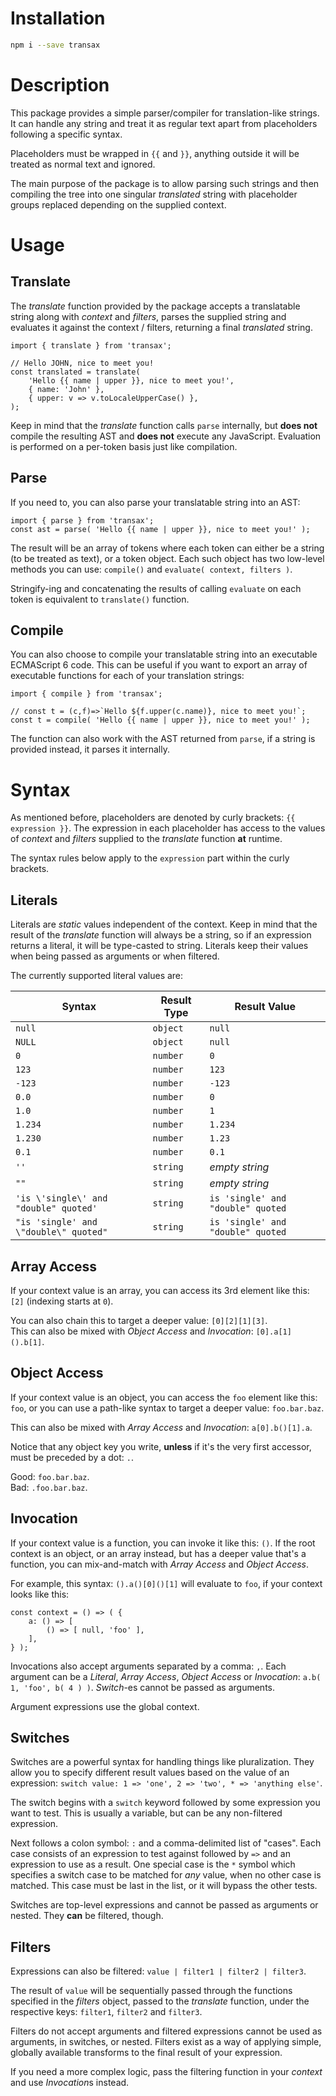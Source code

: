 # Installation

```bash
npm i --save transax
```

# Description

This package provides a simple parser/compiler for translation-like strings.\
It can handle any string and treat it as regular text apart from placeholders following a specific syntax.

Placeholders must be wrapped in `{{` and `}}`, anything outside it will be treated as normal text and ignored.

The main purpose of the package is to allow parsing such strings and then compiling the tree into one singular
*translated* string with placeholder groups replaced depending on the supplied context.

# Usage

## Translate

The *translate* function provided by the package accepts a translatable string along with *context* and *filters*,
parses the supplied string and evaluates it against the context / filters, returning a final *translated* string.

```ecmascript 6
import { translate } from 'transax';

// Hello JOHN, nice to meet you!
const translated = translate(
    'Hello {{ name | upper }}, nice to meet you!',
    { name: 'John' },
    { upper: v => v.toLocaleUpperCase() },
);
```

Keep in mind that the *translate* function calls `parse` internally, but **does not** compile the resulting AST and
**does not** execute any JavaScript. Evaluation is performed on a per-token basis just like compilation.

## Parse

If you need to, you can also parse your translatable string into an AST:

```ecmascript 6
import { parse } from 'transax';
const ast = parse( 'Hello {{ name | upper }}, nice to meet you!' );
```

The result will be an array of tokens where each token can either be a string (to be treated as text), or a token
object. Each such object has two low-level methods you can use: `compile()` and `evaluate( context, filters )`.

Stringify-ing and concatenating the results of calling `evaluate` on each token is equivalent to `translate()` function.

## Compile

You can also choose to compile your translatable string into an executable ECMAScript 6 code. This can be useful if you
want to export an array of executable functions for each of your translation strings:

```ecmascript 6
import { compile } from 'transax';

// const t = (c,f)=>`Hello ${f.upper(c.name)}, nice to meet you!`;
const t = compile( 'Hello {{ name | upper }}, nice to meet you!' );
```

The function can also work with the AST returned from `parse`, if a string is provided instead, it parses it internally.

# Syntax

As mentioned before, placeholders are denoted by curly brackets: `{{ expression }}`. The expression in each placeholder
has access to the values of *context* and *filters* supplied to the *translate* function **at** runtime.

The syntax rules below apply to the `expression` part within the curly brackets.

## Literals

Literals are *static* values independent of the context. Keep in mind that the result of the *translate* function will
always be a string, so if an expression returns a literal, it will be type-casted to string. Literals keep their values
when being passed as arguments or when filtered.

The currently supported literal values are:

| Syntax | Result Type | Result Value |
|---|---|---|
| `null` | `object` | `null` |
| `NULL` | `object` | `null` |
| `0` | `number` | `0` |
| `123` | `number` | `123` |
| `-123` | `number` | `-123` |
| `0.0` | `number` | `0` |
| `1.0` | `number` | `1` |
| `1.234` | `number` | `1.234` |
| `1.230` | `number` | `1.23` |
| `0.1` | `number` | `0.1` |
| `''` | `string` | *empty string* |
| `""` | `string` | *empty string* |
| `'is \'single\' and "double" quoted'` | `string` | `is 'single' and "double" quoted` |
| `"is 'single' and \"double\" quoted"` | `string` | `is 'single' and "double" quoted` |

## Array Access

If your context value is an array, you can access its 3rd element like this: `[2]` (indexing starts at `0`).

You can also chain this to target a deeper value: `[0][2][1][3]`.\
This can also be mixed with *Object Access* and *Invocation*: `[0].a[1]().b[1]`.

## Object Access

If your context value is an object, you can access the `foo` element like this: `foo`, or you can use a path-like syntax
to target a deeper value: `foo.bar.baz`.

This can also be mixed with *Array Access* and *Invocation*: `a[0].b()[1].a`.

Notice that any object key you write, **unless** if it's the very first accessor, must be preceded by a dot: `.`.

Good: `foo.bar.baz`.\
Bad: `.foo.bar.baz`.

## Invocation

If your context value is a function, you can invoke it like this: `()`. If the root context is an object, or an array
instead, but has a deeper value that's a function, you can mix-and-match with *Array Access* and *Object Access*.

For example, this syntax: `().a()[0]()[1]` will evaluate to `foo`, if your context looks like this:

```ecmascript 6
const context = () => ( {
    a: () => [
        () => [ null, 'foo' ],
    ],
} );
```

Invocations also accept arguments separated by a comma: `,`. Each argument can be a *Literal*, *Array Access*,
*Object Access* or *Invocation*: `a.b( 1, 'foo', b( 4 ) )`. *Switch*-es cannot be passed as arguments.

Argument expressions use the global context.

## Switches

Switches are a powerful syntax for handling things like pluralization. They allow you to specify different result values
based on the value of an expression: `switch value: 1 => 'one', 2 => 'two', * => 'anything else'`.

The switch begins with a `switch` keyword followed by some expression you want to test. This is usually a variable,
but can be any non-filtered expression.

Next follows a colon symbol: `:` and a comma-delimited list of "cases". Each case consists of an expression to test
against followed by `=>` and an expression to use as a result. One special case is the `*` symbol which specifies a
switch case to be matched for *any* value, when no other case is matched. This case must be last in the list, or it will
bypass the other tests.

Switches are top-level expressions and cannot be passed as arguments or nested. They **can** be filtered, though.

## Filters

Expressions can also be filtered: `value | filter1 | filter2 | filter3`.

The result of `value` will be sequentially passed through the functions specified in the *filters* object, passed to the
*translate* function, under the respective keys: `filter1`, `filter2` and `filter3`.

Filters do not accept arguments and filtered expressions cannot be used as arguments, in switches, or nested.
Filters exist as a way of applying simple, globally available transforms to the final result of your expression.

If you need a more complex logic, pass the filtering function in your *context* and use *Invocation*s instead.
